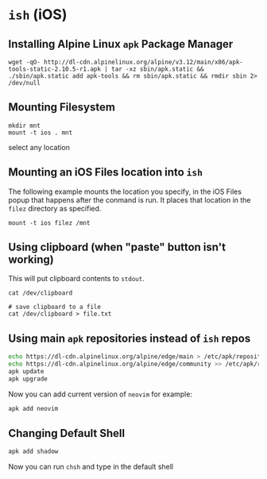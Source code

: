 # `ish` (iOS)

## Installing Alpine Linux `apk` Package Manager

```shell
wget -qO- http://dl-cdn.alpinelinux.org/alpine/v3.12/main/x86/apk-tools-static-2.10.5-r1.apk | tar -xz sbin/apk.static && ./sbin/apk.static add apk-tools && rm sbin/apk.static && rmdir sbin 2> /dev/null
```

## Mounting Filesystem

```shell
mkdir mnt
mount -t ios . mnt 
```

select any location
## Mounting an iOS Files location into `ish`

The following example mounts the location you specify, in the iOS Files popup that happens after the conmand is run. It places that location in the `filez` directory as specified.

```shell
mount -t ios filez /mnt
```

## Using clipboard (when "paste" button isn't working)

This will put clipboard contents to `stdout`. 
```shell
cat /dev/clipboard

# save clipboard to a file
cat /dev/clipboard > file.txt
```

## Using main `apk` repositories instead of `ish` repos

```bash
echo https://dl-cdn.alpinelinux.org/alpine/edge/main > /etc/apk/repositories
echo https://dl-cdn.alpinelinux.org/alpine/edge/community >> /etc/apk/repositories
apk update
apk upgrade
```
Now you can add current version of `neovim` for example:

```bash
apk add neovim
```

## Changing Default Shell

```bash
apk add shadow
```
Now you can run `chsh` and type in the default shell 
